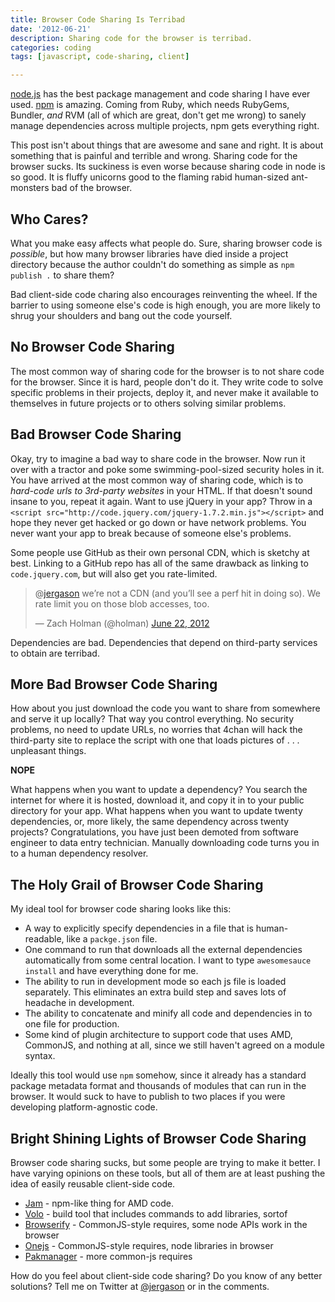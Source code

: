 ```yaml
---
title: Browser Code Sharing Is Terribad
date: '2012-06-21'
description: Sharing code for the browser is terribad.
categories: coding
tags: [javascript, code-sharing, client]

---
```


[node.js](http://nodejs.org) has the best package management and code sharing
I have ever used. [npm](http://npmjs.org) is amazing. Coming from Ruby, which
needs RubyGems, Bundler, *and* RVM (all of which are great, don't get me wrong)
to sanely manage dependencies across multiple projects, npm gets everything
right.

This post isn't about things that are awesome and sane and right. It is about
something that is painful and terrible and wrong. Sharing code for the browser
sucks. Its suckiness is even worse because sharing code in node is so good. It
is fluffy unicorns good to the flaming rabid human-sized ant-monsters bad of the
browser.

## Who Cares?

What you make easy affects what people do. Sure, sharing browser code is
*possible*, but how many browser libraries have died inside a project directory
because the author couldn't do something as simple as `npm publish .` to share
them?

Bad client-side code charing also encourages reinventing the wheel. If the
barrier to using someone else's code is high enough, you are more likely to
shrug your shoulders and bang out the code yourself.

## No Browser Code Sharing

The most common way of sharing code for the browser is to not share code for
the browser. Since it is hard, people don't do it. They write code to solve
specific problems in their projects, deploy it, and never make it available to
themselves in future projects or to others solving similar problems.

## Bad Browser Code Sharing

Okay, try to imagine a bad way to share code in the browser. Now run it over
with a tractor and poke some swimming-pool-sized security holes in it. You have
arrived at the most common way of sharing code, which is to *hard-code urls to
3rd-party websites* in your HTML. If that doesn't sound insane to you, repeat
it again. Want to use jQuery in your app? Throw in a
`<script src="http://code.jquery.com/jquery-1.7.2.min.js"></script>` and hope
they never get hacked or go down or have network problems. You never want your
app to break because of someone else's problems.

Some people use GitHub as their own personal CDN, which is sketchy at best.
Linking to a GitHub repo has all of the same drawback as linking to
`code.jquery.com`, but will also get you rate-limited.

<blockquote class="twitter-tweet" data-in-reply-to="215962283627642880"><p>@<a href="https://twitter.com/jergason">jergason</a> we’re not a CDN (and you’ll see a perf hit in doing so). We rate limit you on those blob accesses, too.</p>&mdash; Zach Holman (@holman) <a href="https://twitter.com/holman/status/216150775620046849" data-datetime="2012-06-22T12:48:55+00:00">June 22, 2012</a></blockquote>
<script src="//platform.twitter.com/widgets.js" charset="utf-8"></script>

Dependencies are bad. Dependencies that depend on third-party services to
obtain are terribad.

## More Bad Browser Code Sharing

How about you just download the code you want to share from somewhere
and serve it up locally? That way you control everything. No security problems,
no need to update URLs, no worries that 4chan will hack the third-party site
to replace the script with one that loads pictures of . . . unpleasant things.

**NOPE**

What happens when you want to update a dependency? You search the internet for
where it is hosted, download it, and copy it in to your public directory for
your app. What happens when you want to update twenty dependencies, or, more
likely, the same dependency across twenty projects? Congratulations, you have
just been demoted from software engineer to data entry technician. Manually
downloading code turns you in to a human dependency resolver.


## The Holy Grail of Browser Code Sharing

My ideal tool for browser code sharing looks like this:

* A way to explicitly specify dependencies in a file that is human-readable,
  like a `packge.json` file.
* One command to run that downloads all the external dependencies automatically
  from some central location. I want to type `awesomesauce install` and have
  everything done for me.
* The ability to run in development mode so each js file is loaded separately.
  This eliminates an extra build step and saves lots of headache in development.
* The ability to concatenate and minify all code and dependencies in to one
  file for production.
* Some kind of plugin architecture to support code that uses AMD, CommonJS, and
  nothing at all, since we still haven't agreed on a module syntax.

Ideally this tool would use `npm` somehow, since it already has a standard
package metadata format and thousands of modules that can run in the browser.
It would suck to have to publish to two places if you were developing
platform-agnostic code.


## Bright Shining Lights of Browser Code Sharing

Browser code sharing sucks, but some people are trying to make it better. I
have varying opinions on these tools, but all of them are at least pushing the
idea of easily reusable client-side code.

* [Jam](https://github.com/caolan/jam) - npm-like thing for AMD code.
* [Volo](https://github.com/volojs/volo) - build tool that includes commands to
  add libraries, sortof
* [Browserify](https://github.com/substack/node-browserify) - CommonJS-style
  requires, some node APIs work in the browser
* [Onejs](https://github.com/azer/onejs) - CommonJS-style requires, node
  libraries in browser
* [Pakmanager](https://github.com/coolaj86/node-pakmanager) - more common-js
  requires


How do you feel about client-side code sharing? Do you know of any better
solutions? Tell me on Twitter at [@jergason](http://twitter.com/jergason) or
in the comments.
